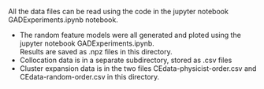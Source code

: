 All the data files can be read using the code in the jupyter notebook GADExperiments.ipynb notebook.

* The random feature models were all generated and ploted using the jupyter notebook GADExperiments.ipynb.  
Results are saved as .npz files in this directory.
* Collocation data is in a separate subdirectory, stored as .csv files
* Cluster expansion data is in the two files CEdata-physicist-order.csv and CEdata-random-order.csv in this directory.
